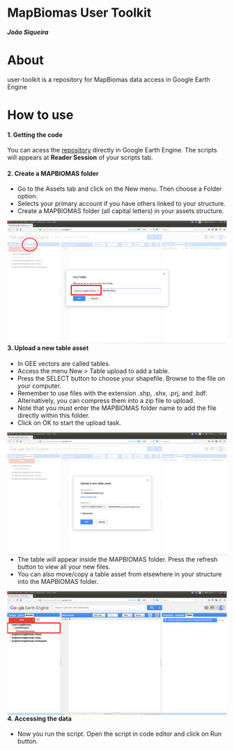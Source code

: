 # MapBiomas User Toolkit

**_João Siqueira_**

# About

user-toolkit is a repository for MapBiomas data access in Google Earth Engine

# How to use
<h4>1. Getting the code</h4>

You can acess the [repository](https://code.earthengine.google.com/?accept_repo=users/mapbiomas/user-toolkit) directly in Google Earth Engine. The scripts will appears at **Reader Session** of your scripts tab.

<h4>2. Create a MAPBIOMAS folder</h4>
<ul>
  <li>Go to the Assets tab and click on the New menu. Then choose a Folder option.</li>
  <li>Selects your primary account if you have others linked to your structure.</li>
  <li>Create a MAPBIOMAS folder (all capital letters) in your assets structure.</li>
</ul>
<img src="pictures/create-folder.png"
     alt="Markdown Monster icon"
     style="float: left; margin-right: 10px;" />

<h4>3. Upload a new table asset</h4>
<ul>
  <li>In GEE vectors are called tables.</li>
  <li>Access the menu New > Table upload to add a table.</li>
  <li>Press the SELECT button to choose your shapefile. Browse to the file on your computer.
  <li>Remember to use files with the extension .shp, .shx, .prj, and .bdf. Alternatively, you can compress them into a zip file to upload.
  <li>Note that you must enter the MAPBIOMAS folder name to add the file directly within this folder.</li>
  <li>Click on OK to start the upload task.</li>
</ul>
<img src="pictures/upload-table.png"
     alt="Markdown Monster icon"
     style="float: left; margin-right: 10px;" />
<ul>
  <li>The table will appear inside the MAPBIOMAS folder. Press the refresh button to view all your new files.</li>
  <li>You can also move/copy a table asset from elsewhere in your structure into the MAPBIOMAS folder.</li>
</ul>
<img src="pictures/tables-asset.png"
     alt="Markdown Monster icon"
     style="float: left; margin-right: 10px;" />

<h4>4. Accessing the data</h4>
<ul>
  <li>Now you run the script. Open the script in code editor and click on Run button.</li>
</ul>